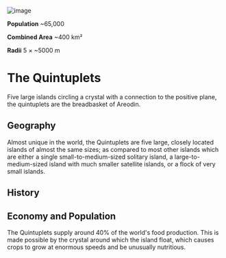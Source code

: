 <InfoBox>

![image](https://placehold.co/600x400?text=Quintuplets)

**Population** ~65,000

**Combined Area** ~400 km²

**Radii** 5 × ~5000 m

</InfoBox>

# The Quintuplets

Five large islands circling a crystal with a connection to the positive plane, the quintuplets are the breadbasket of Areodin.

## Geography

Almost unique in the world, the Quintuplets are five large, closely located islands of almost the same sizes; as compared to most other islands which are either a single small-to-medium-sized solitary island, a large-to-medium-sized island with much smaller satellite islands, or a flock of very small islands.

## History

## Economy and Population

The Quintuplets supply around 40% of the world's food production. This is made possible by the crystal around which the island float, which causes crops to grow at enormous speeds and be unusually nutritious.
